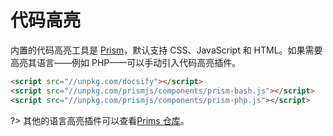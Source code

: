# 代码高亮

内置的代码高亮工具是 [Prism](https://github.com/PrismJS/prism)，默认支持 CSS、JavaScript 和 HTML。如果需要高亮其语言——例如 PHP——可以手动引入代码高亮插件。

```html
<script src="//unpkg.com/docsify"></script>
<script src="//unpkg.com/prismjs/components/prism-bash.js"></script>
<script src="//unpkg.com/prismjs/components/prism-php.js"></script>
```

?> 其他的语言高亮插件可以查看[Prims 仓库](https://github.com/PrismJS/prism/tree/gh-pages/components)。
